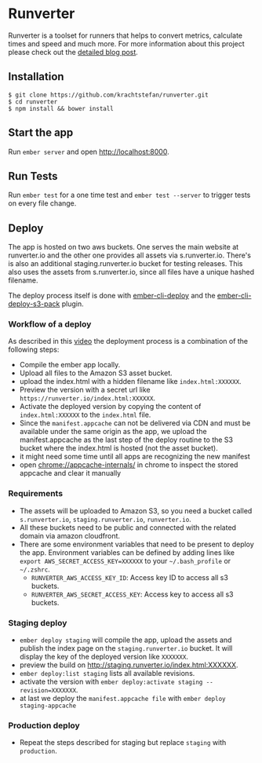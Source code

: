 # Runverter

Runverter is a toolset for runners that helps to convert metrics, calculate times and speed and much more. For more information about this project please check out the [detailed blog post](https://stefankracht.de/p/runverter).

## Installation

```
$ git clone https://github.com/krachtstefan/runverter.git
$ cd runverter
$ npm install && bower install
```

## Start the app

Run `ember server` and open [http://localhost:8000](http://localhost:8000).

## Run Tests

Run `ember test` for a one time test and `ember test --server` to trigger tests on every file change.

## Deploy

The app is hosted on two aws buckets. One serves the main website at runverter.io and the other one provides all assets via s.runverter.io. There's is also an additional staging.runverter.io bucket for testing releases. This also uses the assets from s.runverter.io, since all files have a unique hashed filename.

The deploy process itself is done with [ember-cli-deploy](https://github.com/ember-cli/ember-cli-deploy) and the [ember-cli-deploy-s3-pack](https://github.com/Gaurav0/ember-cli-deploy-s3-pack) plugin.

### Workflow of a deploy

As described in this [video](https://youtu.be/MT0LKcVh6Rw) the deployment process is a combination of the following steps:

- Compile the ember app locally.
- Upload all files to the Amazon S3 asset bucket.
- upload the index.html with a hidden filename like `index.html:XXXXXX`.
- Preview the version with a secret url like `https://runverter.io/index.html:XXXXXX`.
- Activate the deployed version by copying the content of `index.html:XXXXXX` to the `index.html` file.
- Since the `manifest.appcache` can not be delivered via CDN and must be available under the same origin as the app, we upload the manifest.appcache as the last step of the deploy routine to the S3 bucket where the index.html is hosted (not the asset bucket).
- it might need some time until all apps are recognizing the new manifest
- open [chrome://appcache-internals/](chrome://appcache-internals/) in chrome to inspect the stored appcache and clear it manually

### Requirements

- The assets will be uploaded to Amazon S3, so you need a bucket called `s.runverter.io`, `staging.runverter.io`, `runverter.io`.
- All these buckets need to be public and connected with the related domain via amazon cloudfront.
- There are some environment variables that need to be present to deploy the app. Environment variables can be defined by adding lines like `export AWS_SECRET_ACCESS_KEY=XXXXXX` to your `~/.bash_profile` or `~/.zshrc`.
  - `RUNVERTER_AWS_ACCESS_KEY_ID`: Access key ID to access all s3 buckets.
  - `RUNVERTER_AWS_SECRET_ACCESS_KEY`: Access key to access all s3 buckets.

### Staging deploy

- `ember deploy staging` will compile the app, upload the assets and publish the index page on the `staging.runverter.io` bucket. It will display the key of the deployed version like `XXXXXXX`.
- preview the build on http://staging.runverter.io/index.html:XXXXXX.
- `ember deploy:list staging` lists all available revisions.
- activate the version with `ember deploy:activate staging --revision=XXXXXXX`.
- at last we deploy the `manifest.appcache file` with `ember deploy staging-appcache`

### Production deploy

- Repeat the steps described for staging but replace `staging` with `production`.
